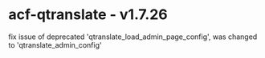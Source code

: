 # acf-qtranslate - v1.7.26

fix issue of deprecated 'qtranslate_load_admin_page_config', was changed to 'qtranslate_admin_config'
